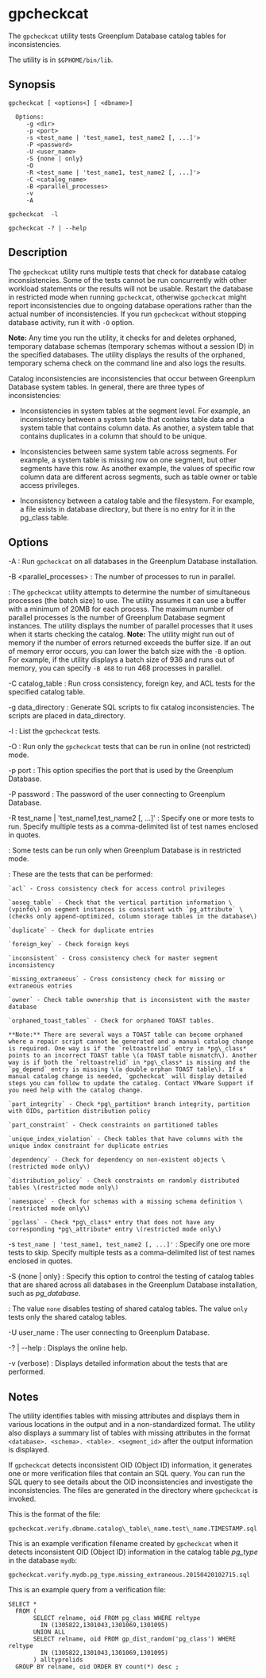 # gpcheckcat 

The `gpcheckcat` utility tests Greenplum Database catalog tables for inconsistencies.

The utility is in `$GPHOME/bin/lib`.

## <a id="section2"></a>Synopsis 

```
gpcheckcat [ <options<] [ <dbname>] 

  Options:
     -g <dir>
     -p <port>
     -s <test_name | 'test_name1, test_name2 [, ...]'>  
     -P <password>
     -U <user_name>
     -S {none | only}
     -O
     -R <test_name | 'test_name1, test_name2 [, ...]'>
     -C <catalog_name>
     -B <parallel_processes>
     -v
     -A

gpcheckcat  -l 

gpcheckcat -? | --help 

```

## <a id="section3"></a>Description 

The `gpcheckcat` utility runs multiple tests that check for database catalog inconsistencies. Some of the tests cannot be run concurrently with other workload statements or the results will not be usable. Restart the database in restricted mode when running `gpcheckcat`, otherwise `gpcheckcat` might report inconsistencies due to ongoing database operations rather than the actual number of inconsistencies. If you run `gpcheckcat` without stopping database activity, run it with `-O` option.

**Note:** Any time you run the utility, it checks for and deletes orphaned, temporary database schemas \(temporary schemas without a session ID\) in the specified databases. The utility displays the results of the orphaned, temporary schema check on the command line and also logs the results.

Catalog inconsistencies are inconsistencies that occur between Greenplum Database system tables. In general, there are three types of inconsistencies:

-   Inconsistencies in system tables at the segment level. For example, an inconsistency between a system table that contains table data and a system table that contains column data. As another, a system table that contains duplicates in a column that should to be unique.

-   Inconsistencies between same system table across segments. For example, a system table is missing row on one segment, but other segments have this row. As another example, the values of specific row column data are different across segments, such as table owner or table access privileges.
-   Inconsistency between a catalog table and the filesystem. For example, a file exists in database directory, but there is no entry for it in the pg\_class table.

## <a id="section4"></a>Options 

-A
:   Run `gpcheckcat` on all databases in the Greenplum Database installation.

-B <parallel\_processes\>
:   The number of processes to run in parallel.

:   The `gpcheckcat` utility attempts to determine the number of simultaneous processes \(the batch size\) to use. The utility assumes it can use a buffer with a minimum of 20MB for each process. The maximum number of parallel processes is the number of Greenplum Database segment instances. The utility displays the number of parallel processes that it uses when it starts checking the catalog.
    **Note:** The utility might run out of memory if the number of errors returned exceeds the buffer size. If an out of memory error occurs, you can lower the batch size with the `-B` option. For example, if the utility displays a batch size of 936 and runs out of memory, you can specify `-B 468` to run 468 processes in parallel.

-C catalog\_table
:   Run cross consistency, foreign key, and ACL tests for the specified catalog table.

-g data\_directory
:   Generate SQL scripts to fix catalog inconsistencies. The scripts are placed in data\_directory.

-l
:   List the `gpcheckcat` tests.

-O
:   Run only the `gpcheckcat` tests that can be run in online \(not restricted\) mode.

-p port
:   This option specifies the port that is used by the Greenplum Database.

-P password
:   The password of the user connecting to Greenplum Database.

-R test\_name \| 'test\_name1,test\_name2 \[, ...\]'
:   Specify one or more tests to run. Specify multiple tests as a comma-delimited list of test names enclosed in quotes.

:   Some tests can be run only when Greenplum Database is in restricted mode.

:   These are the tests that can be performed:

    `acl` - Cross consistency check for access control privileges

    `aoseg_table` - Check that the vertical partition information \(vpinfo\) on segment instances is consistent with `pg_attribute` \(checks only append-optimized, column storage tables in the database\)

    `duplicate` - Check for duplicate entries

    `foreign_key` - Check foreign keys

    `inconsistent` - Cross consistency check for master segment inconsistency

    `missing_extraneous` - Cross consistency check for missing or extraneous entries

    `owner` - Check table ownership that is inconsistent with the master database

    `orphaned_toast_tables` - Check for orphaned TOAST tables.

    **Note:** There are several ways a TOAST table can become orphaned where a repair script cannot be generated and a manual catalog change is required. One way is if the `reltoastrelid` entry in *pg\_class* points to an incorrect TOAST table \(a TOAST table mismatch\). Another way is if both the `reltoastrelid` in *pg\_class* is missing and the `pg_depend` entry is missing \(a double orphan TOAST table\). If a manual catalog change is needed, `gpcheckcat` will display detailed steps you can follow to update the catalog. Contact VMware Support if you need help with the catalog change.

    `part_integrity` - Check *pg\_partition* branch integrity, partition with OIDs, partition distribution policy

    `part_constraint` - Check constraints on partitioned tables

    `unique_index_violation` - Check tables that have columns with the unique index constraint for duplicate entries

    `dependency` - Check for dependency on non-existent objects \(restricted mode only\)

    `distribution_policy` - Check constraints on randomly distributed tables \(restricted mode only\)

    `namespace` - Check for schemas with a missing schema definition \(restricted mode only\)

    `pgclass` - Check *pg\_class* entry that does not have any corresponding *pg\_attribute* entry \(restricted mode only\)

-s `test_name | 'test_name1, test_name2 [, ...]'`
:   Specify one ore more tests to skip. Specify multiple tests as a comma-delimited list of test names enclosed in quotes.

-S \{none \| only\}
:   Specify this option to control the testing of catalog tables that are shared across all databases in the Greenplum Database installation, such as *pg\_database*.

:   The value `none` disables testing of shared catalog tables. The value `only` tests only the shared catalog tables.

-U user\_name
:   The user connecting to Greenplum Database.

-? \| --help
:   Displays the online help.

-v \(verbose\)
:   Displays detailed information about the tests that are performed.

## <a id="notes"></a>Notes 

The utility identifies tables with missing attributes and displays them in various locations in the output and in a non-standardized format. The utility also displays a summary list of tables with missing attributes in the format `<database>. <schema>. <table>. <segment_id>` after the output information is displayed.

If `gpcheckcat` detects inconsistent OID \(Object ID\) information, it generates one or more verification files that contain an SQL query. You can run the SQL query to see details about the OID inconsistencies and investigate the inconsistencies. The files are generated in the directory where `gpcheckcat` is invoked.

This is the format of the file:

```
gpcheckcat.verify.dbname.catalog\_table\_name.test\_name.TIMESTAMP.sql
```

This is an example verification filename created by `gpcheckcat` when it detects inconsistent OID \(Object ID\) information in the catalog table *pg\_type* in the database `mydb`:

```
gpcheckcat.verify.mydb.pg_type.missing_extraneous.20150420102715.sql
```

This is an example query from a verification file:

```
SELECT *
  FROM (
       SELECT relname, oid FROM pg_class WHERE reltype 
         IN (1305822,1301043,1301069,1301095)
       UNION ALL
       SELECT relname, oid FROM gp_dist_random('pg_class') WHERE reltype 
         IN (1305822,1301043,1301069,1301095)
       ) alltyprelids
  GROUP BY relname, oid ORDER BY count(*) desc ;
```

